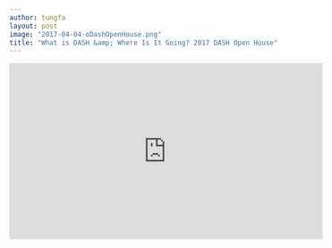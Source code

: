 ```yaml
---
author: tungfa
layout: post
image: "2017-04-04-oDashOpenHouse.png"
title: "What is DASH &amp; Where Is It Going? 2017 DASH Open House"
---
```

<iframe width="560" height="315" src="https://www.youtube.com/embed/0EG2km7GAmM" frameborder="0" allowfullscreen></iframe>
